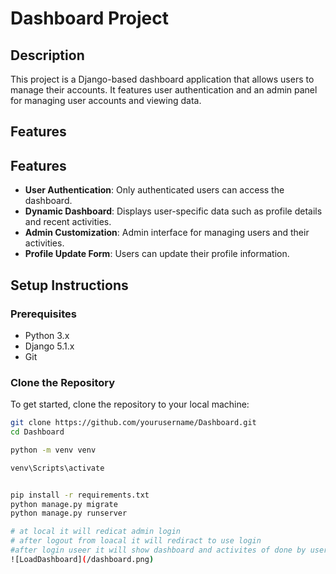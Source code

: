 # Dashboard Project

## Description
This project is a Django-based dashboard application that allows users to manage their accounts. It features user authentication and an admin panel for managing user accounts and viewing data.

## Features
## Features
- **User Authentication**: Only authenticated users can access the dashboard.
- **Dynamic Dashboard**: Displays user-specific data such as profile details and recent activities.
- **Admin Customization**: Admin interface for managing users and their activities.
- **Profile Update Form**: Users can update their profile information.

## Setup Instructions

### Prerequisites
- Python 3.x
- Django 5.1.x
- Git

### Clone the Repository
To get started, clone the repository to your local machine:

```bash
git clone https://github.com/yourusername/Dashboard.git
cd Dashboard

python -m venv venv

venv\Scripts\activate


pip install -r requirements.txt
python manage.py migrate
python manage.py runserver

# at local it will redicat admin login
# after logout from loacal it will rediract to use login
#after login useer it will show dashboard and activites of done by user
![LoadDashboard](/dashboard.png) 

